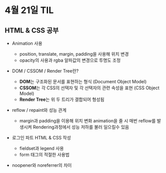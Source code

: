 # 4월 21일 TIL

## HTML & CSS 공부

- Animation 사용
    - position, translate, margin, padding을 사용해 위치 변경
    - opacity의 사용과 rgba 알파값의 변경으로 투명도 조정   
    
- DOM / CSSOM / Render Tree란?
    - **DOM**는 구조화된 문서를 표현하는 형식 (Document Object Model)
    - **CSSOM**는 각 CSS의 선택자 및 각 선택자의 관련 속성을 표현 (CSS Object Model)
    - **Render Tree**는 위 두 트리가 결합되어 형성됨   

- reflow / repaint와 성능 관계
    - margin과 padding을 이용해 위치 변화 animation을 줄 시 매번 reflow를 발생시켜 Rendering과정에서 성능 저하를 불러 일으킬수 있음

- 로그인 파트 HTML & CSS 작성
    - fieldset과 legend 사용
    - form 태그의 적절한 사용법

- noopener와 noreferrer의 차이
